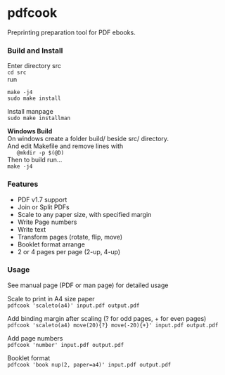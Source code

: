 # pdfcook
Preprinting preparation tool for PDF ebooks.  

### Build and Install
Enter directory src  
`cd src`  
run  
```
make -j4  
sudo make install  
```  
Install manpage  
`sudo make installman`  

**Windows Build**  
On windows create a folder build/ beside src/ directory.  
And edit Makefile and remove lines with  
`	@mkdir -p $(@D)`  
Then to build run...  
 `make -j4`  

### Features
* PDF v1.7 support  
* Join or Split PDFs  
* Scale to any paper size, with specified margin  
* Write Page numbers  
* Write text  
* Transform pages (rotate, flip, move)  
* Booklet format arrange  
* 2 or 4 pages per page (2-up, 4-up)  

### Usage
See manual page (PDF or man page) for detailed usage  

Scale to print in A4 size paper  
`pdfcook 'scaleto(a4)' input.pdf output.pdf`  

Add binding margin after scaling (? for odd pages, + for even pages)  
`pdfcook 'scaleto(a4) move(20){?} move(-20){+}' input.pdf output.pdf`  

Add page numbers  
`pdfcook 'number' input.pdf output.pdf`  

Booklet format  
`pdfcook 'book nup(2, paper=a4)' input.pdf output.pdf`  

